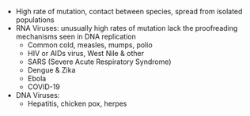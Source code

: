 - High rate of mutation, contact between species, spread from isolated populations
- RNA Viruses: unusually high rates of mutation lack the proofreading mechanisms seen in DNA replication
	- Common cold, measles, mumps, polio
	- HIV or AIDs virus, West Nile & other
	- SARS (Severe Acute Respiratory Syndrome)
	- Dengue & Zika
	- Ebola
	- COVID-19
- DNA Viruses:
	- Hepatitis, chicken pox, herpes